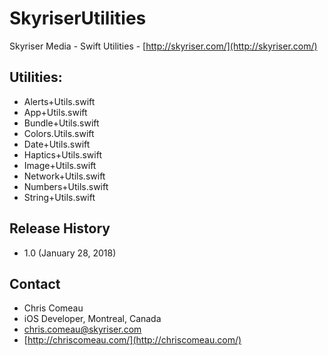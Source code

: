 # SkyriserUtilities

Skyriser Media - Swift Utilities - [http://skyriser.com/](http://skyriser.com/)

## Utilities:

- Alerts+Utils.swift
- App+Utils.swift
- Bundle+Utils.swift
- Colors.Utils.swift
- Date+Utils.swift
- Haptics+Utils.swift
- Image+Utils.swift
- Network+Utils.swift
- Numbers+Utils.swift
- String+Utils.swift


## Release History

* 1.0 (January 28, 2018)


## Contact

* Chris Comeau
* iOS Developer, Montreal, Canada
* chris.comeau@skyriser.com
* [http://chriscomeau.com/](http://chriscomeau.com/)
